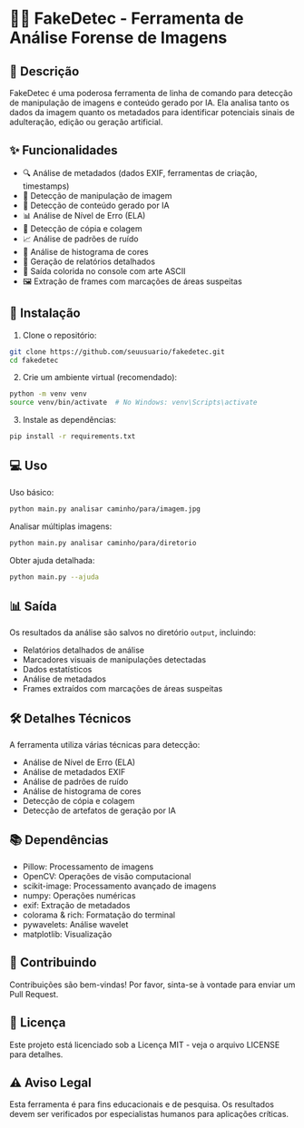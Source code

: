 # 🕵️‍♂️ FakeDetec - Ferramenta de Análise Forense de Imagens

## 📝 Descrição
FakeDetec é uma poderosa ferramenta de linha de comando para detecção de manipulação de imagens e conteúdo gerado por IA. Ela analisa tanto os dados da imagem quanto os metadados para identificar potenciais sinais de adulteração, edição ou geração artificial.

## ✨ Funcionalidades
- 🔍 Análise de metadados (dados EXIF, ferramentas de criação, timestamps)
- 🎨 Detecção de manipulação de imagem
- 🤖 Detecção de conteúdo gerado por IA
- 📊 Análise de Nível de Erro (ELA)
- 🎯 Detecção de cópia e colagem
- 📈 Análise de padrões de ruído
- 🎨 Análise de histograma de cores
- 📝 Geração de relatórios detalhados
- 🎨 Saída colorida no console com arte ASCII
- 🖼️ Extração de frames com marcações de áreas suspeitas

## 🚀 Instalação

1. Clone o repositório:
```bash
git clone https://github.com/seuusuario/fakedetec.git
cd fakedetec
```

2. Crie um ambiente virtual (recomendado):
```bash
python -m venv venv
source venv/bin/activate  # No Windows: venv\Scripts\activate
```

3. Instale as dependências:
```bash
pip install -r requirements.txt
```

## 💻 Uso

Uso básico:
```bash
python main.py analisar caminho/para/imagem.jpg
```

Analisar múltiplas imagens:
```bash
python main.py analisar caminho/para/diretorio
```

Obter ajuda detalhada:
```bash
python main.py --ajuda
```

## 📊 Saída
Os resultados da análise são salvos no diretório `output`, incluindo:
- Relatórios detalhados de análise
- Marcadores visuais de manipulações detectadas
- Dados estatísticos
- Análise de metadados
- Frames extraídos com marcações de áreas suspeitas

## 🛠️ Detalhes Técnicos
A ferramenta utiliza várias técnicas para detecção:
- Análise de Nível de Erro (ELA)
- Análise de metadados EXIF
- Análise de padrões de ruído
- Análise de histograma de cores
- Detecção de cópia e colagem
- Detecção de artefatos de geração por IA

## 📚 Dependências
- Pillow: Processamento de imagens
- OpenCV: Operações de visão computacional
- scikit-image: Processamento avançado de imagens
- numpy: Operações numéricas
- exif: Extração de metadados
- colorama & rich: Formatação do terminal
- pywavelets: Análise wavelet
- matplotlib: Visualização

## 🤝 Contribuindo
Contribuições são bem-vindas! Por favor, sinta-se à vontade para enviar um Pull Request.

## 📄 Licença
Este projeto está licenciado sob a Licença MIT - veja o arquivo LICENSE para detalhes.

## ⚠️ Aviso Legal
Esta ferramenta é para fins educacionais e de pesquisa. Os resultados devem ser verificados por especialistas humanos para aplicações críticas. 